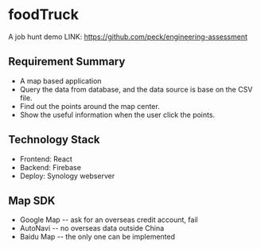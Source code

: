 # foodTruck
A job hunt demo
LINK: https://github.com/peck/engineering-assessment

## Requirement Summary

* A map based application
* Query the data from database, and the data source is base on the CSV file.
* Find out the points around the map center.
* Show the useful information when the user click the points.

## Technology Stack

* Frontend: React
* Backend: Firebase
* Deploy: Synology webserver

## Map SDK

* Google Map -- ask for an overseas credit account, fail 
* AutoNavi   -- no overseas data outside China
* Baidu Map  -- the only one can be implemented
